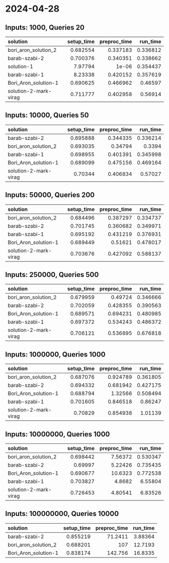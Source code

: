 # 2024-04-28

## Inputs: 1000, Queries 20

| solution              |   setup_time |   preproc_time |   run_time |
|:----------------------|-------------:|---------------:|-----------:|
| bori_aron_solution_2  |     0.682554 |       0.337183 |   0.336812 |
| barab-szabi-2         |     0.700376 |       0.340351 |   0.338662 |
| solution-1            |     7.97794  |       1e-06    |   0.354437 |
| barab-szabi-1         |     8.23338  |       0.420152 |   0.357619 |
| Bori_Aron_solution-1  |     0.690625 |       0.466962 |   0.46597  |
| solution-2-mark-virag |     0.711777 |       0.402958 |   0.56914  |

## Inputs: 10000, Queries 50

| solution              |   setup_time |   preproc_time |   run_time |
|:----------------------|-------------:|---------------:|-----------:|
| barab-szabi-2         |     0.695888 |       0.344335 |   0.336214 |
| bori_aron_solution_2  |     0.693035 |       0.34794  |   0.3394   |
| barab-szabi-1         |     0.698955 |       0.401391 |   0.345998 |
| Bori_Aron_solution-1  |     0.689099 |       0.475156 |   0.469164 |
| solution-2-mark-virag |     0.70344  |       0.406834 |   0.57027  |

## Inputs: 50000, Queries 200

| solution              |   setup_time |   preproc_time |   run_time |
|:----------------------|-------------:|---------------:|-----------:|
| bori_aron_solution_2  |     0.684496 |       0.387297 |   0.334737 |
| barab-szabi-2         |     0.701745 |       0.360682 |   0.349971 |
| barab-szabi-1         |     0.695192 |       0.431219 |   0.376931 |
| Bori_Aron_solution-1  |     0.689449 |       0.51621  |   0.478017 |
| solution-2-mark-virag |     0.703676 |       0.427092 |   0.588137 |

## Inputs: 250000, Queries 500

| solution              |   setup_time |   preproc_time |   run_time |
|:----------------------|-------------:|---------------:|-----------:|
| bori_aron_solution_2  |     0.679959 |       0.49724  |   0.346666 |
| barab-szabi-2         |     0.702059 |       0.428355 |   0.390563 |
| Bori_Aron_solution-1  |     0.689571 |       0.694231 |   0.480985 |
| barab-szabi-1         |     0.697372 |       0.534243 |   0.486372 |
| solution-2-mark-virag |     0.706121 |       0.536895 |   0.676818 |

## Inputs: 1000000, Queries 1000

| solution              |   setup_time |   preproc_time |   run_time |
|:----------------------|-------------:|---------------:|-----------:|
| bori_aron_solution_2  |     0.687076 |       0.924789 |   0.361805 |
| barab-szabi-2         |     0.694332 |       0.681942 |   0.427175 |
| Bori_Aron_solution-1  |     0.688794 |       1.32566  |   0.508494 |
| barab-szabi-1         |     0.701605 |       0.846518 |   0.86247  |
| solution-2-mark-virag |     0.70829  |       0.854938 |   1.01139  |

## Inputs: 10000000, Queries 1000

| solution              |   setup_time |   preproc_time |   run_time |
|:----------------------|-------------:|---------------:|-----------:|
| bori_aron_solution_2  |     0.698442 |        7.56372 |   0.530347 |
| barab-szabi-2         |     0.69997  |        5.22426 |   0.735435 |
| Bori_Aron_solution-1  |     0.690677 |       10.6323  |   0.772538 |
| barab-szabi-1         |     0.703827 |        4.8682  |   6.55804  |
| solution-2-mark-virag |     0.726453 |        4.80541 |   6.83526  |

## Inputs: 100000000, Queries 10000

| solution             |   setup_time |   preproc_time |   run_time |
|:---------------------|-------------:|---------------:|-----------:|
| barab-szabi-2        |     0.855219 |        71.2411 |    3.88364 |
| bori_aron_solution_2 |     0.688201 |       107      |   12.7193  |
| Bori_Aron_solution-1 |     0.838174 |       142.756  |   16.8335  |